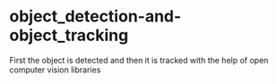 # object_detection-and-object_tracking
First the object is detected and then it is tracked with the help of open computer vision libraries
